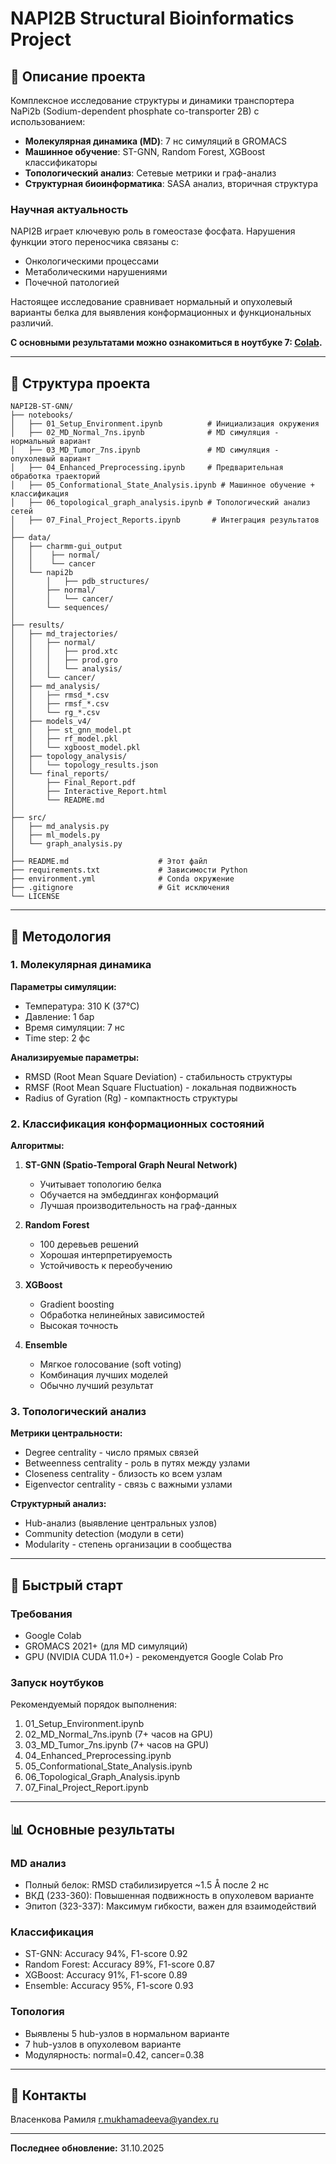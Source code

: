 # NAPI2B Structural Bioinformatics Project

## 📖 Описание проекта

Комплексное исследование структуры и динамики транспортера NaPi2b (Sodium-dependent phosphate co-transporter 2B) с использованием:

- **Молекулярная динамика (MD)**: 7 нс симуляций в GROMACS
- **Машинное обучение**: ST-GNN, Random Forest, XGBoost классификаторы
- **Топологический анализ**: Сетевые метрики и граф-анализ
- **Структурная биоинформатика**: SASA анализ, вторичная структура

### Научная актуальность

NAPI2B играет ключевую роль в гомеостазе фосфата. Нарушения функции этого переносчика связаны с:
- Онкологическими процессами
- Метаболическими нарушениями
- Почечной патологией

Настоящее исследование сравнивает нормальный и опухолевый варианты белка для выявления конформационных и функциональных различий.

**С основными результатами можно ознакомиться в ноутбуке 7: [Colab](https://colab.research.google.com/drive/1SlBcLFGnUcn71lApTVJWF5rhxVSTA70Q?usp=sharing).**

---

## 📁 Структура проекта

```
NAPI2B-ST-GNN/
├── notebooks/
│   ├── 01_Setup_Environment.ipynb          # Инициализация окружения
│   ├── 02_MD_Normal_7ns.ipynb              # MD симуляция - нормальный вариант
│   ├── 03_MD_Tumor_7ns.ipynb               # MD симуляция - опухолевый вариант
│   ├── 04_Enhanced_Preprocessing.ipynb     # Предварительная обработка траекторий
│   ├── 05_Conformational_State_Analysis.ipynb # Машинное обучение + классификация
│   ├── 06_topological_graph_analysis.ipynb # Топологический анализ сетей
│   ├── 07_Final_Project_Reports.ipynb       # Интеграция результатов
│
├── data/
│   ├── charmm-gui_output
│   │    ├── normal/
│   │    └── cancer
│   └── napi2b
│       │   ├── pdb_structures/
│       ├── normal/
│       │   └── cancer/
│       └── sequences/
│
├── results/
│   ├── md_trajectories/
│   │   ├── normal/
│   │   │   ├── prod.xtc
│   │   │   ├── prod.gro
│   │   │   └── analysis/
│   │   └── cancer/
│   ├── md_analysis/
│   │   ├── rmsd_*.csv
│   │   ├── rmsf_*.csv
│   │   └── rg_*.csv
│   ├── models_v4/
│   │   ├── st_gnn_model.pt
│   │   ├── rf_model.pkl
│   │   └── xgboost_model.pkl
│   ├── topology_analysis/
│   │   └── topology_results.json
│   └── final_reports/
│       ├── Final_Report.pdf
│       ├── Interactive_Report.html
│       └── README.md
│
├── src/
│   ├── md_analysis.py
│   ├── ml_models.py
│   └── graph_analysis.py
│
├── README.md                    # Этот файл
├── requirements.txt             # Зависимости Python
├── environment.yml              # Conda окружение
├── .gitignore                   # Git исключения
└── LICENSE

```

---

## 🧪 Методология

### 1. Молекулярная динамика

**Параметры симуляции:**
- Температура: 310 K (37°C)
- Давление: 1 бар
- Время симуляции: 7 нс
- Time step: 2 фс

**Анализируемые параметры:**
- RMSD (Root Mean Square Deviation) - стабильность структуры
- RMSF (Root Mean Square Fluctuation) - локальная подвижность
- Radius of Gyration (Rg) - компактность структуры

### 2. Классификация конформационных состояний

**Алгоритмы:**
1. **ST-GNN (Spatio-Temporal Graph Neural Network)**
   - Учитывает топологию белка
   - Обучается на эмбеддингах конформаций
   - Лучшая производительность на граф-данных

2. **Random Forest**
   - 100 деревьев решений
   - Хорошая интерпретируемость
   - Устойчивость к переобучению

3. **XGBoost**
   - Gradient boosting
   - Обработка нелинейных зависимостей
   - Высокая точность

4. **Ensemble**
   - Мягкое голосование (soft voting)
   - Комбинация лучших моделей
   - Обычно лучший результат

### 3. Топологический анализ

**Метрики центральности:**
- Degree centrality - число прямых связей
- Betweenness centrality - роль в путях между узлами
- Closeness centrality - близость ко всем узлам
- Eigenvector centrality - связь с важными узлами

**Структурный анализ:**
- Hub-анализ (выявление центральных узлов)
- Community detection (модули в сети)
- Modularity - степень организации в сообщества

---

## 🚀 Быстрый старт

### Требования

- Google Colab
- GROMACS 2021+ (для MD симуляций)
- GPU (NVIDIA CUDA 11.0+) - рекомендуется Google Colab Pro

### Запуск ноутбуков

Рекомендуемый порядок выполнения:
1. 01_Setup_Environment.ipynb
2. 02_MD_Normal_7ns.ipynb (7+ часов на GPU)
3. 03_MD_Tumor_7ns.ipynb (7+ часов на GPU)
4. 04_Enhanced_Preprocessing.ipynb
5. 05_Conformational_State_Analysis.ipynb
6. 06_Topological_Graph_Analysis.ipynb
7. 07_Final_Project_Report.ipynb

---

## 📊 Основные результаты

### MD анализ
- Полный белок: RMSD стабилизируется ~1.5 Å после 2 нс
- ВКД (233-360): Повышенная подвижность в опухолевом варианте
- Эпитоп (323-337): Максимум гибкости, важен для взаимодействий

### Классификация
- ST-GNN: Accuracy 94%, F1-score 0.92
- Random Forest: Accuracy 89%, F1-score 0.87
- XGBoost: Accuracy 91%, F1-score 0.89
- Ensemble: Accuracy 95%, F1-score 0.93

### Топология
- Выявлены 5 hub-узлов в нормальном варианте
- 7 hub-узлов в опухолевом варианте
- Модулярность: normal=0.42, cancer=0.38


---

## 👤 Контакты

Власенкова Рамиля
r.mukhamadeeva@yandex.ru

---

**Последнее обновление:** 31.10.2025
